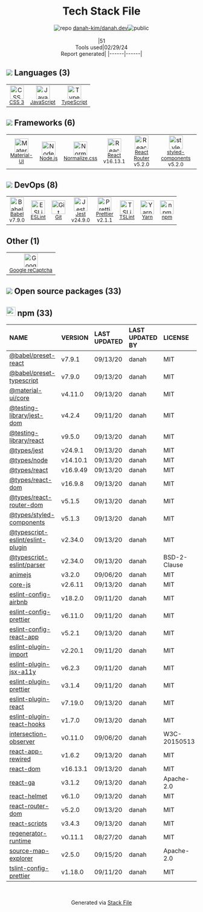 <!--
&lt;--- Readme.md Snippet without images Start ---&gt;
## Tech Stack
danah-kim/danah.dev is built on the following main stack:

- [JavaScript](https://developer.mozilla.org/en-US/docs/Web/JavaScript) – Languages
- [TypeScript](http://www.typescriptlang.org) – Languages
- [Material-UI](https://github.com/mui/material-ui) – Front-End Frameworks
- [Node.js](http://nodejs.org/) – Frameworks (Full Stack)
- [Normalize.css](https://necolas.github.io/normalize.css/) – CSS Pre-processors / Extensions
- [React](https://reactjs.org/) – Javascript UI Libraries
- [React Router](https://github.com/rackt/react-router) – JavaScript Framework Components
- [styled-components](https://styled-components.com) – JavaScript Framework Components
- [Babel](http://babeljs.io/) – JavaScript Compilers
- [ESLint](http://eslint.org/) – Code Review
- [Jest](http://facebook.github.io/jest/) – Javascript Testing Framework
- [Prettier](https://prettier.io/) – Code Review
- [TSLint](https://github.com/palantir/tslint) – Code Review
- [Yarn](https://yarnpkg.com/) – Front End Package Manager
- [Google reCaptcha](https://www.google.com/recaptcha/intro/index.html) – Bot Detection

Full tech stack [here](/techstack.md)

&lt;--- Readme.md Snippet without images End ---&gt;

&lt;--- Readme.md Snippet with images Start ---&gt;
## Tech Stack
danah-kim/danah.dev is built on the following main stack:

- <img width='25' height='25' src='https://img.stackshare.io/service/1209/javascript.jpeg' alt='JavaScript'/> [JavaScript](https://developer.mozilla.org/en-US/docs/Web/JavaScript) – Languages
- <img width='25' height='25' src='https://img.stackshare.io/service/1612/bynNY5dJ.jpg' alt='TypeScript'/> [TypeScript](http://www.typescriptlang.org) – Languages
- <img width='25' height='25' src='https://img.stackshare.io/service/1904/default_44d81cb9fadbc3688b7e91a6d5217d0ea5358b57.png' alt='Material-UI'/> [Material-UI](https://github.com/mui/material-ui) – Front-End Frameworks
- <img width='25' height='25' src='https://img.stackshare.io/service/1011/n1JRsFeB_400x400.png' alt='Node.js'/> [Node.js](http://nodejs.org/) – Frameworks (Full Stack)
- <img width='25' height='25' src='https://img.stackshare.io/service/6361/default_8c8faac34fdcb5b696503f5166b5232ad0adcf6e.png' alt='Normalize.css'/> [Normalize.css](https://necolas.github.io/normalize.css/) – CSS Pre-processors / Extensions
- <img width='25' height='25' src='https://img.stackshare.io/service/1020/OYIaJ1KK.png' alt='React'/> [React](https://reactjs.org/) – Javascript UI Libraries
- <img width='25' height='25' src='https://img.stackshare.io/service/3350/8261421.png' alt='React Router'/> [React Router](https://github.com/rackt/react-router) – JavaScript Framework Components
- <img width='25' height='25' src='https://img.stackshare.io/service/6749/styled-components.png' alt='styled-components'/> [styled-components](https://styled-components.com) – JavaScript Framework Components
- <img width='25' height='25' src='https://img.stackshare.io/service/2739/-1wfGjNw.png' alt='Babel'/> [Babel](http://babeljs.io/) – JavaScript Compilers
- <img width='25' height='25' src='https://img.stackshare.io/service/3337/Q4L7Jncy.jpg' alt='ESLint'/> [ESLint](http://eslint.org/) – Code Review
- <img width='25' height='25' src='https://img.stackshare.io/service/830/jest.png' alt='Jest'/> [Jest](http://facebook.github.io/jest/) – Javascript Testing Framework
- <img width='25' height='25' src='https://img.stackshare.io/service/7035/default_66f265943abed56bcdbfca1c866a4261b1fbb063.jpg' alt='Prettier'/> [Prettier](https://prettier.io/) – Code Review
- <img width='25' height='25' src='https://img.stackshare.io/service/5561/303157.png' alt='TSLint'/> [TSLint](https://github.com/palantir/tslint) – Code Review
- <img width='25' height='25' src='https://img.stackshare.io/service/5848/44mC-kJ3.jpg' alt='Yarn'/> [Yarn](https://yarnpkg.com/) – Front End Package Manager
- <img width='25' height='25' src='https://img.stackshare.io/service/4482/dVHQiE0t_400x400.png' alt='Google reCaptcha'/> [Google reCaptcha](https://www.google.com/recaptcha/intro/index.html) – Bot Detection

Full tech stack [here](/techstack.md)

&lt;--- Readme.md Snippet with images End ---&gt;
-->
<div align="center">

# Tech Stack File
![](https://img.stackshare.io/repo.svg "repo") [danah-kim/danah.dev](https://github.com/danah-kim/danah.dev)![](https://img.stackshare.io/public_badge.svg "public")
<br/><br/>
|51<br/>Tools used|02/29/24 <br/>Report generated|
|------|------|
</div>

## <img src='https://img.stackshare.io/languages.svg'/> Languages (3)
<table><tr>
  <td align='center'>
  <img width='36' height='36' src='https://img.stackshare.io/service/6727/css.png' alt='CSS 3'>
  <br>
  <sub><a href="https://developer.mozilla.org/en-US/docs/Web/CSS/CSS3">CSS 3</a></sub>
  <br>
  <sub></sub>
</td>

<td align='center'>
  <img width='36' height='36' src='https://img.stackshare.io/service/1209/javascript.jpeg' alt='JavaScript'>
  <br>
  <sub><a href="https://developer.mozilla.org/en-US/docs/Web/JavaScript">JavaScript</a></sub>
  <br>
  <sub></sub>
</td>

<td align='center'>
  <img width='36' height='36' src='https://img.stackshare.io/service/1612/bynNY5dJ.jpg' alt='TypeScript'>
  <br>
  <sub><a href="http://www.typescriptlang.org">TypeScript</a></sub>
  <br>
  <sub></sub>
</td>

</tr>
</table>

## <img src='https://img.stackshare.io/frameworks.svg'/> Frameworks (6)
<table><tr>
  <td align='center'>
  <img width='36' height='36' src='https://img.stackshare.io/service/1904/default_44d81cb9fadbc3688b7e91a6d5217d0ea5358b57.png' alt='Material-UI'>
  <br>
  <sub><a href="https://github.com/mui/material-ui">Material-UI</a></sub>
  <br>
  <sub></sub>
</td>

<td align='center'>
  <img width='36' height='36' src='https://img.stackshare.io/service/1011/n1JRsFeB_400x400.png' alt='Node.js'>
  <br>
  <sub><a href="http://nodejs.org/">Node.js</a></sub>
  <br>
  <sub></sub>
</td>

<td align='center'>
  <img width='36' height='36' src='https://img.stackshare.io/service/6361/default_8c8faac34fdcb5b696503f5166b5232ad0adcf6e.png' alt='Normalize.css'>
  <br>
  <sub><a href="https://necolas.github.io/normalize.css/">Normalize.css</a></sub>
  <br>
  <sub></sub>
</td>

<td align='center'>
  <img width='36' height='36' src='https://img.stackshare.io/service/1020/OYIaJ1KK.png' alt='React'>
  <br>
  <sub><a href="https://reactjs.org/">React</a></sub>
  <br>
  <sub>v16.13.1</sub>
</td>

<td align='center'>
  <img width='36' height='36' src='https://img.stackshare.io/service/3350/8261421.png' alt='React Router'>
  <br>
  <sub><a href="https://github.com/rackt/react-router">React Router</a></sub>
  <br>
  <sub>v5.2.0</sub>
</td>

<td align='center'>
  <img width='36' height='36' src='https://img.stackshare.io/service/6749/styled-components.png' alt='styled-components'>
  <br>
  <sub><a href="https://styled-components.com">styled-components</a></sub>
  <br>
  <sub>v5.2.0</sub>
</td>

</tr>
</table>

## <img src='https://img.stackshare.io/devops.svg'/> DevOps (8)
<table><tr>
  <td align='center'>
  <img width='36' height='36' src='https://img.stackshare.io/service/2739/-1wfGjNw.png' alt='Babel'>
  <br>
  <sub><a href="http://babeljs.io/">Babel</a></sub>
  <br>
  <sub>v7.9.0</sub>
</td>

<td align='center'>
  <img width='36' height='36' src='https://img.stackshare.io/service/3337/Q4L7Jncy.jpg' alt='ESLint'>
  <br>
  <sub><a href="http://eslint.org/">ESLint</a></sub>
  <br>
  <sub></sub>
</td>

<td align='center'>
  <img width='36' height='36' src='https://img.stackshare.io/service/1046/git.png' alt='Git'>
  <br>
  <sub><a href="http://git-scm.com/">Git</a></sub>
  <br>
  <sub></sub>
</td>

<td align='center'>
  <img width='36' height='36' src='https://img.stackshare.io/service/830/jest.png' alt='Jest'>
  <br>
  <sub><a href="http://facebook.github.io/jest/">Jest</a></sub>
  <br>
  <sub>v24.9.0</sub>
</td>

<td align='center'>
  <img width='36' height='36' src='https://img.stackshare.io/service/7035/default_66f265943abed56bcdbfca1c866a4261b1fbb063.jpg' alt='Prettier'>
  <br>
  <sub><a href="https://prettier.io/">Prettier</a></sub>
  <br>
  <sub>v2.1.1</sub>
</td>

<td align='center'>
  <img width='36' height='36' src='https://img.stackshare.io/service/5561/303157.png' alt='TSLint'>
  <br>
  <sub><a href="https://github.com/palantir/tslint">TSLint</a></sub>
  <br>
  <sub></sub>
</td>

<td align='center'>
  <img width='36' height='36' src='https://img.stackshare.io/service/5848/44mC-kJ3.jpg' alt='Yarn'>
  <br>
  <sub><a href="https://yarnpkg.com/">Yarn</a></sub>
  <br>
  <sub></sub>
</td>

<td align='center'>
  <img width='36' height='36' src='https://img.stackshare.io/service/1120/lejvzrnlpb308aftn31u.png' alt='npm'>
  <br>
  <sub><a href="https://www.npmjs.com/">npm</a></sub>
  <br>
  <sub></sub>
</td>

</tr>
</table>

## Other (1)
<table><tr>
  <td align='center'>
  <img width='36' height='36' src='https://img.stackshare.io/service/4482/dVHQiE0t_400x400.png' alt='Google reCaptcha'>
  <br>
  <sub><a href="https://www.google.com/recaptcha/intro/index.html">Google reCaptcha</a></sub>
  <br>
  <sub></sub>
</td>

</tr>
</table>


## <img src='https://img.stackshare.io/group.svg' /> Open source packages (33)</h2>

## <img width='24' height='24' src='https://img.stackshare.io/service/1120/lejvzrnlpb308aftn31u.png'/> npm (33)

|NAME|VERSION|LAST UPDATED|LAST UPDATED BY|LICENSE|VULNERABILITIES|
|:------|:------|:------|:------|:------|:------|
|[@babel/preset-react](https://www.npmjs.com/@babel/preset-react)|v7.9.1|09/13/20|danah |MIT|N/A|
|[@babel/preset-typescript](https://www.npmjs.com/@babel/preset-typescript)|v7.9.0|09/13/20|danah |MIT|N/A|
|[@material-ui/core](https://www.npmjs.com/@material-ui/core)|v4.11.0|09/13/20|danah |MIT|N/A|
|[@testing-library/jest-dom](https://www.npmjs.com/@testing-library/jest-dom)|v4.2.4|09/11/20|danah |MIT|N/A|
|[@testing-library/react](https://www.npmjs.com/@testing-library/react)|v9.5.0|09/13/20|danah |MIT|N/A|
|[@types/jest](https://www.npmjs.com/@types/jest)|v24.9.1|09/13/20|danah |MIT|N/A|
|[@types/node](https://www.npmjs.com/@types/node)|v14.10.1|09/13/20|danah |MIT|N/A|
|[@types/react](https://www.npmjs.com/@types/react)|v16.9.49|09/13/20|danah |MIT|N/A|
|[@types/react-dom](https://www.npmjs.com/@types/react-dom)|v16.9.8|09/13/20|danah |MIT|N/A|
|[@types/react-router-dom](https://www.npmjs.com/@types/react-router-dom)|v5.1.5|09/13/20|danah |MIT|N/A|
|[@types/styled-components](https://www.npmjs.com/@types/styled-components)|v5.1.3|09/13/20|danah |MIT|N/A|
|[@typescript-eslint/eslint-plugin](https://www.npmjs.com/@typescript-eslint/eslint-plugin)|v2.34.0|09/13/20|danah |MIT|N/A|
|[@typescript-eslint/parser](https://www.npmjs.com/@typescript-eslint/parser)|v2.34.0|09/13/20|danah |BSD-2-Clause|N/A|
|[animejs](https://www.npmjs.com/animejs)|v3.2.0|09/06/20|danah |MIT|N/A|
|[core-js](https://www.npmjs.com/core-js)|v2.6.11|09/13/20|danah |MIT|N/A|
|[eslint-config-airbnb](https://www.npmjs.com/eslint-config-airbnb)|v18.2.0|09/11/20|danah |MIT|N/A|
|[eslint-config-prettier](https://www.npmjs.com/eslint-config-prettier)|v6.11.0|09/11/20|danah |MIT|N/A|
|[eslint-config-react-app](https://www.npmjs.com/eslint-config-react-app)|v5.2.1|09/13/20|danah |MIT|N/A|
|[eslint-plugin-import](https://www.npmjs.com/eslint-plugin-import)|v2.20.1|09/11/20|danah |MIT|N/A|
|[eslint-plugin-jsx-a11y](https://www.npmjs.com/eslint-plugin-jsx-a11y)|v6.2.3|09/11/20|danah |MIT|N/A|
|[eslint-plugin-prettier](https://www.npmjs.com/eslint-plugin-prettier)|v3.1.4|09/11/20|danah |MIT|N/A|
|[eslint-plugin-react](https://www.npmjs.com/eslint-plugin-react)|v7.19.0|09/13/20|danah |MIT|N/A|
|[eslint-plugin-react-hooks](https://www.npmjs.com/eslint-plugin-react-hooks)|v1.7.0|09/13/20|danah |MIT|N/A|
|[intersection-observer](https://www.npmjs.com/intersection-observer)|v0.11.0|09/06/20|danah |W3C-20150513|N/A|
|[react-app-rewired](https://www.npmjs.com/react-app-rewired)|v1.6.2|09/13/20|danah |MIT|N/A|
|[react-dom](https://www.npmjs.com/react-dom)|v16.13.1|09/13/20|danah |MIT|N/A|
|[react-ga](https://www.npmjs.com/react-ga)|v3.1.2|09/13/20|danah |Apache-2.0|N/A|
|[react-helmet](https://www.npmjs.com/react-helmet)|v6.1.0|09/13/20|danah |MIT|N/A|
|[react-router-dom](https://www.npmjs.com/react-router-dom)|v5.2.0|09/13/20|danah |MIT|N/A|
|[react-scripts](https://www.npmjs.com/react-scripts)|v3.4.3|09/13/20|danah |MIT|N/A|
|[regenerator-runtime](https://www.npmjs.com/regenerator-runtime)|v0.11.1|08/27/20|danah |MIT|N/A|
|[source-map-explorer](https://www.npmjs.com/source-map-explorer)|v2.5.0|09/15/20|danah |Apache-2.0|N/A|
|[tslint-config-prettier](https://www.npmjs.com/tslint-config-prettier)|v1.18.0|09/11/20|danah |MIT|N/A|

<br/>
<div align='center'>

Generated via [Stack File](https://github.com/marketplace/stack-file)
